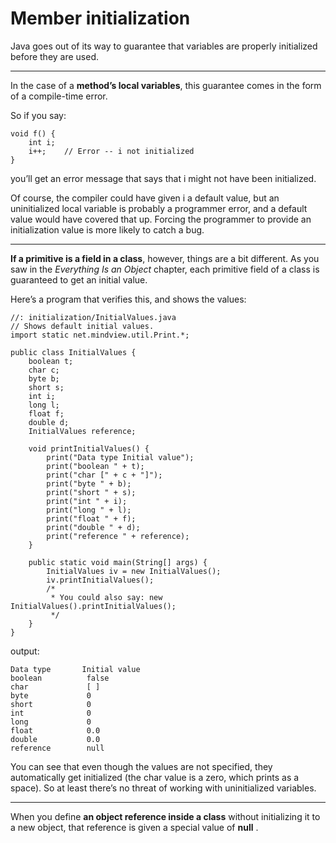 # Member initialization #
Java goes out of its way to guarantee that variables are properly initialized before they are used. 

---
In the case of a **method’s local variables**, this guarantee comes in the form of a compile-time error.   

So if you say:

    void f() {
    	int i;
    	i++; 	// Error -- i not initialized
    }
you’ll get an error message that says that i might not have been initialized.  

Of course, the compiler could have given i a default value, but an uninitialized local variable is probably a programmer error, and a default value would have covered that up. Forcing the programmer to provide an initialization value is more likely to catch a bug.  

---
**If a primitive is a field in a class**, however, things are a bit different. As you saw in the *Everything Is an Object* chapter, each primitive field of a class is guaranteed to get an initial value.   

Here’s a program that verifies this, and shows the values:

    //: initialization/InitialValues.java
    // Shows default initial values.
    import static net.mindview.util.Print.*;
    
    public class InitialValues {
    	boolean t;
    	char c;
    	byte b;
    	short s;
    	int i;
    	long l;
    	float f;
    	double d;
    	InitialValues reference;
    
    	void printInitialValues() {
    		print("Data type Initial value");
    		print("boolean " + t);
    		print("char [" + c + "]");
    		print("byte " + b);
    		print("short " + s);
    		print("int " + i);
    		print("long " + l);
    		print("float " + f);
    		print("double " + d);
    		print("reference " + reference);
    	}
    
    	public static void main(String[] args) {
    		InitialValues iv = new InitialValues();
    		iv.printInitialValues();
    		/*
    		 * You could also say: new InitialValues().printInitialValues();
    		 */
    	}
    }

output:

    Data type 		Initial value
    boolean			 false
    char			 [ ]
    byte			 0
    short 			 0
    int 			 0
    long 		  	 0
    float 			 0.0
    double 			 0.0
    reference		 null

You can see that even though the values are not specified, they automatically get initialized (the char value is a zero, which prints as a space). So at least there’s no threat of working with uninitialized variables.  

---
When you define **an object reference inside a class** without initializing it to a new object, that reference is given a special value of **null** .


    